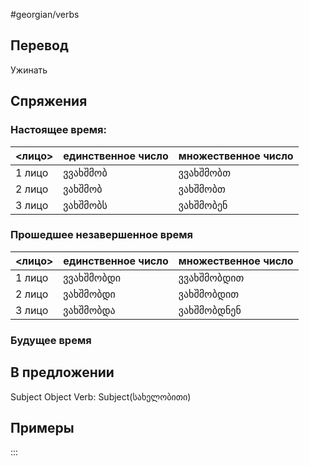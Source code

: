 #georgian/verbs 
## Перевод
Ужинать
## Спряжения
### Настоящее время:
<лицо>|единственное число|множественное число
--------|---------------------|------------------------
1 лицо | ვვახშმობ | ვვახშმობთ
2 лицо | ვახშმობ | ვახშმობთ
3 лицо | ვახშმობს | ვახშმობენ
### Прошедшее незавершенное время
<лицо>|единственное число|множественное число
--------|---------------------|------------------------
1 лицо | ვვახშმობდი | ვვახშმობდით
2 лицо | ვახშმობდი | ვახშმობდით
3 лицо | ვახშმობდა | ვახშმობდნენ
### Будущее время
## В предложении
Subject Object Verb: Subject(სახელობითი)
## Примеры
:::


